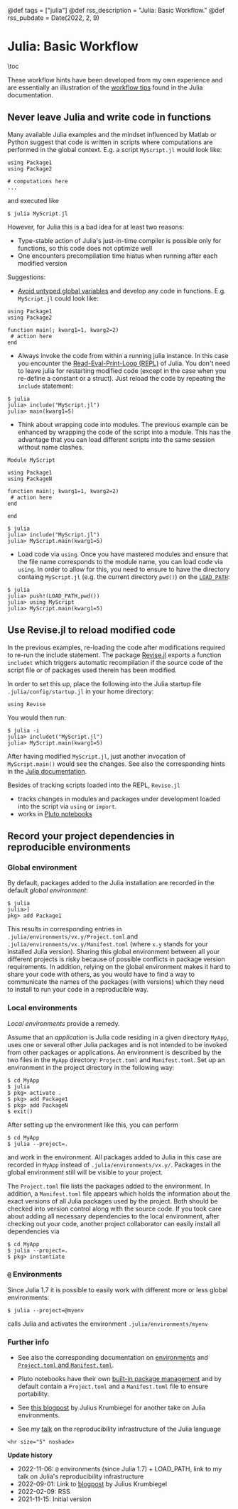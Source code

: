 @def tags = ["julia"]
@def rss_description = "Julia: Basic Workflow."
@def rss_pubdate = Date(2022, 2, 9)


# Julia: Basic Workflow


\toc 

These workflow hints have been developed from my own experience and are essentially an illustration of the [workflow tips](https://docs.julialang.org/en/v1/manual/workflow-tips)  found in the Julia documentation. 

## Never leave Julia and  write code in functions

Many available Julia examples and  the mindset influenced by Matlab or Python suggest  that code is written in scripts where  computations are performed in the global context. E.g.  a script `MyScript.jl` would look like:

```
using Package1
using Package2

# computations here
...
```

and executed like

```
$ julia MyScript.jl
```


However, for Julia this is a bad idea for at  least two reasons:

-  Type-stable action of Julia's just-in-time compiler is possible only for functions, so this code does not optimize well
- One encounters precompilation time hiatus when running after each modified  version

Suggestions:

- [Avoid  untyped global variables](https://docs.julialang.org/en/v1/manual/performance-tips/#Avoid-global-variables) and develop any code in functions. E.g. `MyScript.jl` could look like:
```
using Package1
using Package2

function main(; kwarg1=1, kwarg2=2)
 # action here 
end
```

- Always invoke the code from within a running julia instance. In this   case you encounter the [Read-Eval-Print-Loop (REPL)](https://docs.julialang.org/en/v1/manual/workflow-tips/#REPL-based-workflow) of Julia. You don't need to leave julia for restarting modified code (except in the case when you re-define a constant or a struct). Just reload the code by repeating the `include` statement:


```
$ julia
julia> include("MyScript.jl")
julia> main(kwarg1=5)
```




-  Think about wrapping code into modules. The previous example can be enhanced by wrapping the code of the script into a module.
   This has the advantage that you can load different scripts into the same session without name clashes.

```
Module MyScript

using Package1
using PackageN

function main(; kwarg1=1, kwarg2=2)
 # action here 
end

end
```

```
$ julia
julia> include("MyScript.jl")
julia> MyScript.main(kwarg1=5)
```

- Load code via `using`. Once you have mastered modules and ensure that the file name corresponds to the module name, you can  load code via `using`. In order to allow for this, you need to ensure to have the directory containg `MyScript.jl` (e.g. the current directory `pwd()`) on the [`LOAD_PATH`](https://docs.julialang.org/en/v1/base/constants/#Base.LOAD_PATH):
```
$ julia
julia> push!(LOAD_PATH,pwd())
julia> using MyScript
julia> MyScript.main(kwarg1=5)
```

## Use Revise.jl to reload modified code

In the previous examples, re-loading the code after modifications required to re-run the include statement. The package [Revise.jl](https://github.com/timholy/Revise.jl) exports a function `includet` which triggers automatic recompilation  if the source code of the script file or of packages used therein has been modified.


In order to set this up, place the following into the Julia startup file `.julia/config/startup.jl` in your home directory:

```
using Revise
``` 

You would then run:
```
$ julia -i
julia> includet("MyScript.jl")
julia> MyScript.main(kwarg1=5)
```
After having modified `MyScript.jl`, just another  invocation of `MyScript.main()`  would see the changes. See also the corresponding hints in the [Julia documentation](https://docs.julialang.org/en/v1/manual/workflow-tips/#Revise-based-workflows).

Besides of tracking scripts loaded into the REPL, `Revise.jl` 
- tracks changes in modules and packages under development loaded into the script via `using` or `import`.
- works in [Pluto notebooks](https://github.com/fonsp/Pluto.jl)

## Record your project dependencies in reproducible environments


### Global environment
By default, packages added to the Julia installation are recorded in the default _global environment_:
```
$ julia
julia>]
pkg> add Package1
```
This results in  corresponding entries in  `.julia/environments/vx.y/Project.toml`  and `.julia/environments/vx.y/Manifest.toml`  (where `x.y` stands for your installed Julia version).
Sharing this global  environment between all your different projects is risky because of possible conflicts in package version requirements. In addition, relying on the global environment makes it hard to share your code with others, as you would have to find a way to communicate the names of the  packages (with versions) which they need to install to run your code in a reproducible way.



### Local environments
_Local environments_ provide a remedy.

Assume that an  _application_ is Julia code residing in a given directory `MyApp`, uses one or several other Julia packages and is not intended to be invoked from other packages or applications. An environment is described by the two files in the `MyApp` directory:  `Project.toml` and `Manifest.toml`.
Set up an environment in  the project directory in the following way:

```
$ cd MyApp
$ julia
$ pkg> activate .
$ pkg> add Package1
$ pkg> add PackageN
$ exit()
```
After setting up the environment like this, you can  perform

```
$ cd MyApp
$ julia --project=.
```
and work in the environment. All packages added  to Julia in this case are recorded in `MyApp` instead of `.julia/environments/vx.y/`. Packages in the global environment still will be visible to your project.


The  `Project.toml` file lists the packages added to the environment. In addition, a `Manifest.toml` file appears which holds the information about the exact versions of all Julia packages used by the project. Both  should be checked into version control along with the source code.
If you took care about adding all necessary dependencies to the local environment, after checking out your code, another project collaborator can easily install all dependencies via

```
$ cd MyApp
$ julia --project=.
$ pkg> instantiate
```


### `@` Environments
Since Julia 1.7 it is possible to easily work with different more or less global environments:
```
$ julia --project=@myenv
```
calls Julia and activates the environment `.julia/environments/myenv`


### Further info


- See also the corresponding documentation on [environments](https://pkgdocs.julialang.org/v1/environments/) and [`Project.toml` and  `Manifest.toml`](https://pkgdocs.julialang.org/v1/toml-files/).

- Pluto notebooks have their own [built-in package management](https://github.com/fonsp/Pluto.jl/wiki/%F0%9F%8E%81-Package-management) and by default     contain a `Project.toml` and a `Manifest.toml` file to ensure portability.

- See [this blogpost](https://jkrumbiegel.com/pages/2022-08-26-pkg-introduction/) by Julius Krumbiegel for another take on Julia environments.

- See my [talk](https://www.wias-berlin.de/people/fuhrmann/AdSciComp-WS2223/week3/#reproducibility_infrastructure_of_the_julia_language) on the reproducibility infrastructure of the Julia language


~~~
<hr size="5" noshade>
~~~

__Update history__
- 2022-11-06: `@` environments (since Julia 1.7) + LOAD_PATH, link to my talk on Julia's reproducibility infrastructure
- 2022-09-01: Link to [blogpost](https://jkrumbiegel.com/pages/2022-08-26-pkg-introduction/) by Julius Krumbiegel
- 2022-02-09: RSS
- 2021-11-15: Initial version
